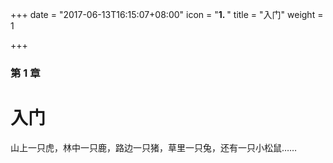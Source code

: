 +++
date = "2017-06-13T16:15:07+08:00"
icon = "<b>1. </b>"
title = "入门"
weight = 1

+++

### 第 1 章

# 入门

山上一只虎，林中一只鹿，路边一只猪，草里一只兔，还有一只小松鼠……
